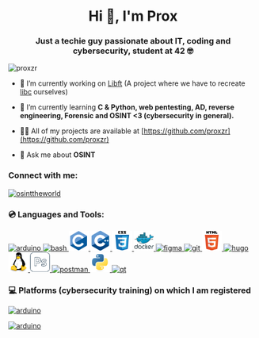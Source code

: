 <h1 align="center">Hi 👋, I'm Prox</h1>
<h3 align="center">Just a techie guy passionate about IT, coding and cybersecurity, student at 42 🤓</h3>

<p align="left"> <img src="https://komarev.com/ghpvc/?username=proxzr&label=Profile%20views&color=0e75b6&style=flat" alt="proxzr" /> </p>

- 🔭 I’m currently working on [Libft](https://github.com/Geoffrey42/libft/blob/master/libft.pdf) (A project where we have to recreate [libc](https://man.archlinux.org/man/libc.7.fr) ourselves)

- 🌱 I’m currently learning **C & Python, web pentesting, AD, reverse engineering, Forensic and OSINT <3 (cybersecurity in general).**

- 👨‍💻 All of my projects are available at [https://github.com/proxzr](https://github.com/proxzr)

- 💬 Ask me about **OSINT**

<h3 align="left">Connect with me:</h3>
<p align="left">
<a href="https://twitter.com/osinttheworld" target="blank"><img align="center" src="https://raw.githubusercontent.com/rahuldkjain/github-profile-readme-generator/master/src/images/icons/Social/twitter.svg" alt="osinttheworld" height="30" width="40" /></a>
</p>

<h3 align="left">💿 Languages and Tools:</h3>
<p align="left"> <a href="https://www.arduino.cc/" target="_blank" rel="noreferrer"> <img src="https://cdn.worldvectorlogo.com/logos/arduino-1.svg" alt="arduino" width="40" height="40"/> </a> <a href="https://www.gnu.org/software/bash/" target="_blank" rel="noreferrer"> <img src="https://www.vectorlogo.zone/logos/gnu_bash/gnu_bash-icon.svg" alt="bash" width="40" height="40"/> </a> <a href="https://www.cprogramming.com/" target="_blank" rel="noreferrer"> <img src="https://raw.githubusercontent.com/devicons/devicon/master/icons/c/c-original.svg" alt="c" width="40" height="40"/> </a> <a href="https://www.w3schools.com/cpp/" target="_blank" rel="noreferrer"> <img src="https://raw.githubusercontent.com/devicons/devicon/master/icons/cplusplus/cplusplus-original.svg" alt="cplusplus" width="40" height="40"/> </a> <a href="https://www.w3schools.com/css/" target="_blank" rel="noreferrer"> <img src="https://raw.githubusercontent.com/devicons/devicon/master/icons/css3/css3-original-wordmark.svg" alt="css3" width="40" height="40"/> </a> <a href="https://www.docker.com/" target="_blank" rel="noreferrer"> <img src="https://raw.githubusercontent.com/devicons/devicon/master/icons/docker/docker-original-wordmark.svg" alt="docker" width="40" height="40"/> </a> <a href="https://www.figma.com/" target="_blank" rel="noreferrer"> <img src="https://www.vectorlogo.zone/logos/figma/figma-icon.svg" alt="figma" width="40" height="40"/> </a> <a href="https://git-scm.com/" target="_blank" rel="noreferrer"> <img src="https://www.vectorlogo.zone/logos/git-scm/git-scm-icon.svg" alt="git" width="40" height="40"/> </a> <a href="https://www.w3.org/html/" target="_blank" rel="noreferrer"> <img src="https://raw.githubusercontent.com/devicons/devicon/master/icons/html5/html5-original-wordmark.svg" alt="html5" width="40" height="40"/> </a> <a href="https://gohugo.io/" target="_blank" rel="noreferrer"> <img src="https://api.iconify.design/logos-hugo.svg" alt="hugo" width="40" height="40"/> </a> <a href="https://www.linux.org/" target="_blank" rel="noreferrer"> <img src="https://raw.githubusercontent.com/devicons/devicon/master/icons/linux/linux-original.svg" alt="linux" width="40" height="40"/> </a> <a href="https://www.photoshop.com/en" target="_blank" rel="noreferrer"> <img src="https://raw.githubusercontent.com/devicons/devicon/master/icons/photoshop/photoshop-line.svg" alt="photoshop" width="40" height="40"/> </a> <a href="https://postman.com" target="_blank" rel="noreferrer"> <img src="https://www.vectorlogo.zone/logos/getpostman/getpostman-icon.svg" alt="postman" width="40" height="40"/> </a> <a href="https://www.python.org" target="_blank" rel="noreferrer"> <img src="https://raw.githubusercontent.com/devicons/devicon/master/icons/python/python-original.svg" alt="python" width="40" height="40"/> </a> <a href="https://www.qt.io/" target="_blank" rel="noreferrer"> <img src="https://upload.wikimedia.org/wikipedia/commons/0/0b/Qt_logo_2016.svg" alt="qt" width="40" height="40"/> </a> </p>

<h3 align="left">💻 Platforms (cybersecurity training) on which I am registered </h3>
<p align="left"> <a href="https://www.tryhackme.com/p/0x70726f78" target="_blank" rel="noreferrer"> <img src="https://store.tryhackme.com/cdn/shop/files/THMlogo-gray_scale_824x.png?v=1614347081" alt="arduino" width="125" height="65"/> <p align="left"> <a href="https://www.root-me.org/0x70726f78" target="_blank" rel="noreferrer"> <img src="https://pro.root-me.org/squelettes/images/RMP_logo_blanc.png" alt="arduino" width="70" height="90"/>
